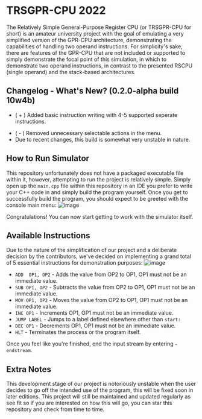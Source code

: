 # TRSGPR-CPU 2022
The Relatively Simple General-Purpose Register CPU (or TRSGPR-CPU for short) is an amateur university project with the goal of emulating a very simplified version of the GPR-CPU architecture, demonstrating the capabilities of handling two operand instructions. For simplicity's sake, there are features of the GPR-CPU that are not included or supported to simply demonstrate the focal point of this simulation, in which to demonstrate two operand instructions, in contrast to the presented RSCPU (single operand) and the stack-based architectures.

## Changelog - What's New? (0.2.0-alpha build 10w4b)
+ ( + ) Added basic instruction writing with 4-5 supported seperate instructions.
- ( - ) Removed unnecessary selectable actions in the menu.
-  Due to recent changes, this build is somewhat very unstable in nature.

## How to Run Simulator
This repository unfortunately does not have a packaged executable file within it, however, attempting to run the project is relatively simple. Simply open up the `main.cpp` file within this repository in an IDE you prefer to write your C++ code in and simply build the program yourself. Once you get to successfully build the program, you should expect to be greeted with the console main menu:
![image](https://user-images.githubusercontent.com/82251402/198719396-069ae6e4-399e-4ec4-ab95-6cef2c4867a2.png)

Congratulations! You can now start getting to work with the simulator itself.

## Available Instructions
Due to the nature of the simplification of our project and a deliberate decision by the contributors, we've decided on implementing a grand total of 5 essential instructions for demonstration purposes:
![image](https://user-images.githubusercontent.com/82251402/198722750-60c9b72a-6203-4cdd-90ac-da5daa6739cd.png)
- `ADD  OP1, OP2` - Adds the value from OP2 to OP1, OP1 must not be an immediate value.
- `SUB OP1, OP2` - Subtracts the value from OP2 to OP1, OP1 must not be an immediate value.
- `MOV OP1, OP2` - Moves the value from OP2 to OP1, OP1 must not be an immediate value.
- `INC OP1` - Increments OP1, OP1 must not be an immediate value.
- `JUMP LABEL` - Jumps to a label defined elsewhere other than `start:`
- `DEC OP1` - Decrements OP1, OP1 must not be an immediate value.
- `HLT` - Terminates the process or the program itself.

Once you feel like you're finished, end the input stream by entering `-endstream`.

## Extra Notes
This development stage of our project is notoriously unstable when the user decides to go off the intended use of the program, this will be fixed soon in later editions.
This project will still be maintained and updated regularly as see fit so if you are interested on how this will go, you can star this repository and check from time to time.
